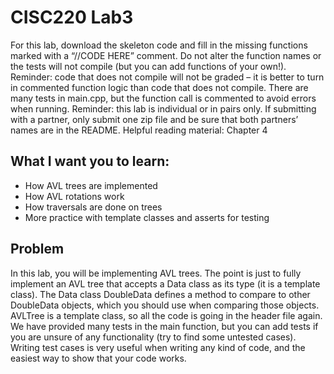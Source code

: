 # CISC220 Lab3
For this lab, download the skeleton code and fill in the missing functions marked with a
“//CODE HERE” comment. Do not alter the function names or the tests will not compile
(but you can add functions of your own!). Reminder: code that does not compile will not
be graded – it is better to turn in commented function logic than code that does not
compile. There are many tests in main.cpp, but the function call is commented to avoid
errors when running.
Reminder: this lab is individual or in pairs only. If submitting with a partner, only submit
one zip file and be sure that both partners’ names are in the README.
Helpful reading material: Chapter 4
## What I want you to learn:
* How AVL trees are implemented
* How AVL rotations work
* How traversals are done on trees
* More practice with template classes and asserts for testing
## Problem
In this lab, you will be implementing AVL trees. The point is just to fully implement an
AVL tree that accepts a Data class as its type (it is a template class). The Data class
DoubleData defines a method to compare to other DoubleData objects, which you
should use when comparing those objects. AVLTree is a template class, so all the code is
going in the header file again.
We have provided many tests in the main function, but you can add tests if you are
unsure of any functionality (try to find some untested cases). Writing test cases is very
useful when writing any kind of code, and the easiest way to show that your code
works.
